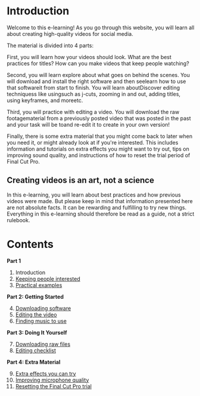 # Introduction

Welcome to this e-learning! As you go through this website, you will learn all about creating high-quality videos for social media.

The material is divided into 4 parts:

First, you will learn  how your videos should look. What are the best practices for titles? How can you make videos  that keep people  watching?

Second, you will learn explore about what goes on behind the scenes. You will download and install the right software and then seelearn how to use that softwareit from start to finish. You will learn aboutDiscover editing techniquess like usingsuch as j-cuts, zooming in and out, adding titles, using keyframes, and moreetc.

Third, you will practice with editing a video. You will download the raw footagematerial  from a previously posted video that was posted in the past and your task will be toand re-edit it to create in your own version!

Finally, there is some extra material that you might come back to later when you need it, or might already look at if you're interested. This includes information and tutorials on extra effects you might want to try out, tips on improving sound quality, and instructions of how to reset the trial period of Final Cut Pro.

## Creating videos is an art, not a science
In this e-learning, you will learn about best practices and how previous videos were made. But please keep in mind that information presented here are not absolute facts. It can be rewarding and fulfilling to try new things. Everything in this e-learning should therefore be read as a guide, not a strict rulebook.

# Contents
**Part 1**
1. Introduction
2. [Keeping people interested](/fundamentals)
3. [Practical examples](/in_practice)

**Part 2: Getting Started**

4. [Downloading software](/software)
5. [Editing the video](/walkthrough)
6. [Finding music to use](/music)

**Part 3: Doing It Yourself**

7. [Downloading raw files](/DIY)
8. [Editing checklist](/Checklist)

**Part 4: Extra Material**

9. [Extra effects you can try](/extra)
10. [Improving microphone quality](/speech)
11. [Resetting the Final Cut Pro trial](/fcp_trial)


